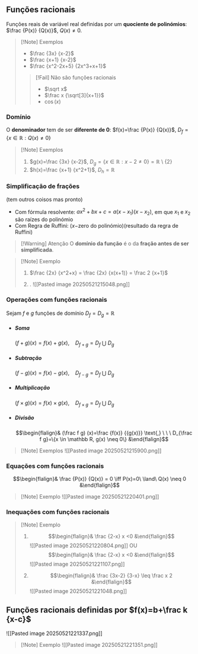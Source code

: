 ## Funções racionais
Funções reais de variável real definidas por um **quociente de polinómios**: $\frac {P(x)} {Q(x)}$, $Q(x)\neq0$.
>[!Note] Exemplos
>- $\frac {3x} {x-2}$
>- $\frac {x+1} {x-2}$
>- $\frac {x^2-2x+5} {2x^3+x+1}$
>>[!Fail] Não são funções racionais
>>- $\sqrt x$
>>- $\frac x {\sqrt[3]{x+1}}$
>>- $\cos(x)$

### Domínio
O **denominador** tem de ser **diferente de 0**:
$f(x)=\frac {P(x)} {Q(x)}$, $D_f=\{x \in \mathbb R: Q(x)\neq 0\}$

> [!Note] Exemplos
>1. $g(x)=\frac {3x} {x-2}$, $D_g=\{x\in \mathbb R: x-2\neq 0\}=\mathbb R$ \ $\{2\}$
>2. $h(x)=\frac {x+1} {x^2+1}$, $D_h=\mathbb R$

### Simplificação de frações
(tem outros coisos mas pronto)
- Com fórmula resolvente: $ax^2+bx+c=a(x-x_1)(x-x_2)$, em que $x_1$ e $x_2$ são raízes do polinómio
- Com Regra de Ruffini: $(x-$zero do polinómio$)($resultado da regra de Ruffini$)$
>[!Warning] Atenção
>O **domínio da função** é o da **fração antes de ser simplificada**.

>[!Note] Exemplo
>1. $\frac {2x} {x^2+x} = \frac {2x} {x(x+1)} = \frac 2 {x+1}$
>
>2. .
>   ![[Pasted image 20250521215048.png]]

### Operações com funções racionais
Sejam $f$ e $g$ funções de domínio $D_f=D_g=\mathbb R$

- ##### Soma
	$(f+g) (x)=f(x)+g(x)$,    $\ \ \ D_{f+g}=D_f\ \bigcup\ D_g$
- ##### Subtração
	$(f-g)(x)=f(x)-g(x)$,   $\ \ \ D_{f-g}=D_f\ \bigcup\ D_g$
- ##### Multiplicação
	$(f \times g) (x)= f(x) \times g(x)$,   $\ \ \ D_{f \times g}=D_f\ \bigcup\ D_g$
- ##### Divisão
	$$\begin{flalign}& (\frac f g) (x)=\frac {f(x)} {{g(x)}} \text{,} \ \ \ D_{\frac f g}=\{x \in \mathbb R, g(x) \neq 0\} &\end{flalign}$$

>[!Note] Exemplos
>![[Pasted image 20250521215900.png]]

### Equações com funções racionais
$$\begin{flalign}& \frac {P(x)} {Q(x)} = 0 \iff P(x)=0\ \land\ Q(x) \neq 0 &\end{flalign}$$

>[!Note] Exemplo
>![[Pasted image 20250521220401.png]]


### Inequações com funções racionais

>[!Note] Exemplo
>1. $$\begin{flalign}& \frac {2-x} x <0 &\end{flalign}$$
>![[Pasted image 20250521220804.png]]
>OU
>$$\begin{flalign}& \frac {2-x} x <0 &\end{flalign}$$
>![[Pasted image 20250521221107.png]]
>
>2. $$\begin{flalign}& \frac {3x-2} {3-x} \leq \frac x 2 &\end{flalign}$$
>   ![[Pasted image 20250521221048.png]]

## Funções racionais definidas por $f(x)=b+\frac k {x-c}$
![[Pasted image 20250521221337.png]]
>[!Note] Exemplo
>![[Pasted image 20250521221351.png]]

